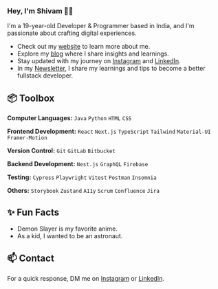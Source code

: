 ### Hey, I'm Shivam 👋🏽  

I'm a 19-year-old Developer & Programmer based in India, and I'm passionate about crafting digital experiences. 

- Check out my [website](https://main--verdant-strudel-fa46fb.netlify.app/) to learn more about me.
- Explore my [blog](https://shivampersonalblog.netlify.app/) where I share insights and learnings.
- Stay updated with my journey on [Instagram](https://www.instagram.com/ig_shivam_ig/) and [LinkedIn](https://www.linkedin.com/in/shivam-gupta-637b94288/).
- In my [Newsletter](), I share my learnings and tips to become a better fullstack developer.

## 📦 Toolbox
**Computer Languages:** `Java` `Python` `HTML` `CSS`

**Frontend Development:** `React` `Next.js` `TypeScript` `Tailwind` `Material-UI` `Framer-Motion`
 
**Version Control:** `Git` `GitLab` `Bitbucket`

**Backend Development:** `Nest.js` `GraphQL` `Firebase` 

**Testing:** `Cypress` `Playwright` `Vitest` `Postman` `Insomnia`

**Others:** `Storybook` `Zustand` `A11y` `Scrum` `Confluence` `Jira`
 
## ✨ Fun Facts 

- Demon Slayer is my favorite anime.
- As a kid, I wanted to be an astronaut.

## 📫 Contact

 For a quick response, DM me on [Instagram](https://www.instagram.com/ig_shivam_ig/) or [LinkedIn](https://www.linkedin.com/in/shivam-gupta-637b94288/). 
 
